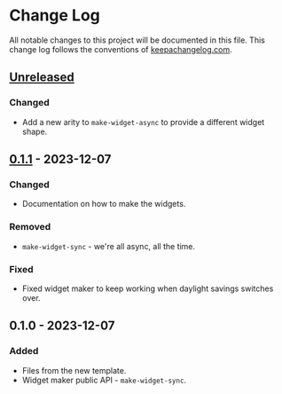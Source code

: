 # Change Log
All notable changes to this project will be documented in this file. This change log follows the conventions of [keepachangelog.com](http://keepachangelog.com/).

## [Unreleased]
### Changed
- Add a new arity to `make-widget-async` to provide a different widget shape.

## [0.1.1] - 2023-12-07
### Changed
- Documentation on how to make the widgets.

### Removed
- `make-widget-sync` - we're all async, all the time.

### Fixed
- Fixed widget maker to keep working when daylight savings switches over.

## 0.1.0 - 2023-12-07
### Added
- Files from the new template.
- Widget maker public API - `make-widget-sync`.

[Unreleased]: https://sourcehost.site/your-name/day2/compare/0.1.1...HEAD
[0.1.1]: https://sourcehost.site/your-name/day2/compare/0.1.0...0.1.1

